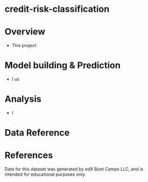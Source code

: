 # credit-risk-classification

# Overview 
- This project 
  
# Model building & Prediction
- I us

# Analysis
- I

# Data Reference


# References

Data for this dataset was generated by edX Boot Camps LLC, and is intended for educational purposes only.
